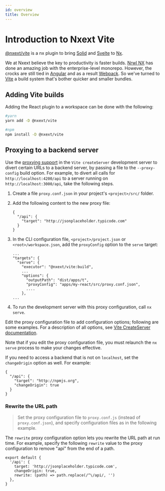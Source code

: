```yaml
---
id: overview
title: Overview
---
```


# Introduction to Nxext Vite

[@nxext/vite](https://github.com/nxext/nx-extensions/tree/master/packages/vite) is a nx plugin to bring [Solid](https://solid.dev/) and [Svelte](https://svelte.dev/) to [Nx](https://nx.dev/).

We at Nxext believe the key to productivity is faster builds. [Nrwl NX](https://nx.dev) has done an amazing job with the enterprise-level monorepo. However, the crocks are still tied in [Angular](https://angular.io) and as a result [Webpack](https://webpack.js.org/). So we've turned to [Vite](https://vitejs.dev/) a build system that's bother quicker and smaller bundles.

## Adding Vite builds

Adding the React plugin to a workspace can be done with the following:

```bash
#yarn
yarn add -D @nxext/vite
```

```bash
#npm
npm install -D @nxext/vite
```

## Proxying to a backend server

Use the [proxying support](https://vitejs.dev/config/#server-proxy) in the `Vite createServer` development server to divert certain URLs to a backend server, by passing a file to the `--proxy-config` build option.
For example, to divert all calls for `http://localhost:4200/api` to a server running on `http://localhost:3000/api`, take the following steps.

1. Create a file `proxy.conf.json` in your project's `<project>/src/` folder.

1. Add the following content to the new proxy file:

   ```
   {
     "/api": {
       "target": "http://jsonplaceholder.typicode.com"
     }
   }
   ```

1. In the CLI configuration file, `<project>/project.json` or `<root>/workspace.json`, add the `proxyConfig` option to the `serve` target:

   ```
   ...
   "targets": {
     "serve": {
       "executor": "@nxext/vite:build",
       ...
       "options": {
         "outputPath": "dist/apps/t",
         "proxyConfig": "apps/my-react/src/proxy.conf.json",
         ....
       },
   ...
   ```

1. To run the development server with this proxy configuration, call `nx serve`.

Edit the proxy configuration file to add configuration options; following are some examples.
For a description of all options, see [Vite CreateServer documentation](https://vitejs.dev/config/#server-proxy).

Note that if you edit the proxy configuration file, you must relaunch the `nx serve` process to make your changes effective.

If you need to access a backend that is not on `localhost`, set the `changeOrigin` option as well. For example:

```
{
  "/api": {
    "target": "http://npmjs.org",
    "changeOrigin": true
  }
}
```

### Rewrite the URL path

> Set the proxy configuration file to `proxy.conf.js` (instead of `proxy.conf.json`), and specify configuration files as in the following example.

The `rewrite` proxy configuration option lets you rewrite the URL path at run time.
For example, specify the following `rewrite` value to the proxy configuration to remove "api" from the end of a path.

```
export default {
  '/api': {
    target: 'http://jsonplaceholder.typicode.com',
    changeOrigin: true,
    rewrite: (path) => path.replace(/^\/api/, '')
  },
}
```
